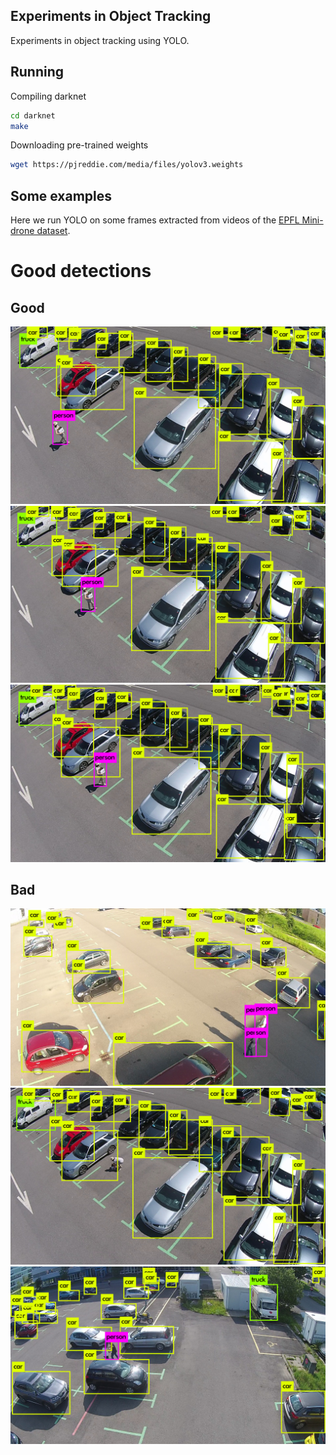 ## Experiments in Object Tracking

Experiments in object tracking using YOLO.

## Running

Compiling darknet

```bash
cd darknet
make
```

Downloading pre-trained weights

```bash
wget https://pjreddie.com/media/files/yolov3.weights
```

## Some examples

Here we run YOLO on some frames extracted from videos of the [EPFL Mini-drone dataset](https://mmspg.epfl.ch/mini-drone).

# Good detections

## Good

![](detections/good1.jpg)
![](detections/good2.jpg)
![](detections/good3.jpg)

## Bad
![](detections/bad0.jpg)
![](detections/bad1.jpg)
![](detections/bad3.jpg)


